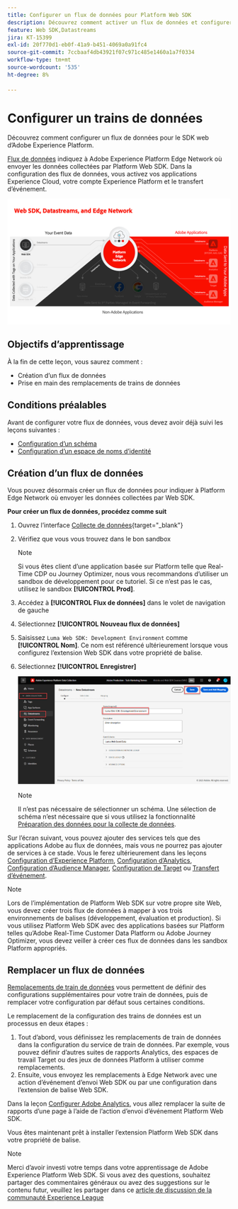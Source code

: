 ```yaml
---
title: Configurer un flux de données pour Platform Web SDK
description: Découvrez comment activer un flux de données et configurer des solutions Experience Cloud. Cette leçon fait partie du tutoriel Implémentation d’Adobe Experience Cloud avec le SDK web.
feature: Web SDK,Datastreams
jira: KT-15399
exl-id: 20f770d1-eb0f-41a9-b451-4069a0a91fc4
source-git-commit: 7ccbaaf4db43921f07c971c485e1460a1a7f0334
workflow-type: tm+mt
source-wordcount: '535'
ht-degree: 8%

---
```


# Configurer un trains de données

Découvrez comment configurer un flux de données pour le SDK web d’Adobe Experience Platform.

[Flux de données](https://experienceleague.adobe.com/fr/docs/experience-platform/datastreams/overview) indiquez à Adobe Experience Platform Edge Network où envoyer les données collectées par Platform Web SDK. Dans la configuration des flux de données, vous activez vos applications Experience Cloud, votre compte Experience Platform et le transfert d’événement.

![SDK web, flux de données et diagramme Edge Network](assets/dc-websdk-datastreams.png)

## Objectifs d’apprentissage

À la fin de cette leçon, vous saurez comment :

* Création dʼun flux de données
* Prise en main des remplacements de trains de données

## Conditions préalables

Avant de configurer votre flux de données, vous devez avoir déjà suivi les leçons suivantes :

* [Configuration d’un schéma](configure-schemas.md)
* [Configuration d’un espace de noms d’identité](configure-identities.md)

## Création dʼun flux de données

Vous pouvez désormais créer un flux de données pour indiquer à Platform Edge Network où envoyer les données collectées par Web SDK.

**Pour créer un flux de données, procédez comme suit**

1. Ouvrez l’interface [Collecte de données](https://experience.adobe.com/data-collection/){target="_blank"}
1. Vérifiez que vous vous trouvez dans le bon sandbox

   >[!NOTE]
   >
   >Si vous êtes client d’une application basée sur Platform telle que Real-Time CDP ou Journey Optimizer, nous vous recommandons d’utiliser un sandbox de développement pour ce tutoriel. Si ce n’est pas le cas, utilisez le sandbox **[!UICONTROL Prod]**.

1. Accédez à **[!UICONTROL Flux de données]** dans le volet de navigation de gauche
1. Sélectionnez **[!UICONTROL Nouveau flux de données]**
1. Saisissez `Luma Web SDK: Development Environment` comme **[!UICONTROL Nom]**. Ce nom est référencé ultérieurement lorsque vous configurez l’extension Web SDK dans votre propriété de balise.
1. Sélectionnez **[!UICONTROL Enregistrer]**

   ![Créer le flux de données](assets/datastream-create-new-datastream.png)

   >[!NOTE]
   >
   >Il n’est pas nécessaire de sélectionner un schéma. Une sélection de schéma n’est nécessaire que si vous utilisez la fonctionnalité [Préparation des données pour la collecte de données](/help/data-collection/edge/data-prep.md).

Sur l’écran suivant, vous pouvez ajouter des services tels que des applications Adobe au flux de données, mais vous ne pourrez pas ajouter de services à ce stade. Vous le ferez ultérieurement dans les leçons [Configuration d’Experience Platform](setup-experience-platform.md), [Configuration d’Analytics](setup-analytics.md), [Configuration d’Audience Manager](setup-audience-manager.md), [Configuration de Target](setup-target.md) ou [Transfert d’événement](setup-event-forwarding.md).

>[!NOTE]
>
>Lors de l’implémentation de Platform Web SDK sur votre propre site Web, vous devez créer trois flux de données à mapper à vos trois environnements de balises (développement, évaluation et production). Si vous utilisez Platform Web SDK avec des applications basées sur Platform telles qu’Adobe Real-Time Customer Data Platform ou Adobe Journey Optimizer, vous devez veiller à créer ces flux de données dans les sandbox Platform appropriés.

## Remplacer un flux de données

[Remplacements de train de données](https://experienceleague.adobe.com/en/docs/experience-platform/datastreams/overrides) vous permettent de définir des configurations supplémentaires pour votre train de données, puis de remplacer votre configuration par défaut sous certaines conditions.

Le remplacement de la configuration des trains de données est un processus en deux étapes :

1. Tout d’abord, vous définissez les remplacements de train de données dans la configuration du service de train de données. Par exemple, vous pouvez définir d’autres suites de rapports Analytics, des espaces de travail Target ou des jeux de données Platform à utiliser comme remplacements.
1. Ensuite, vous envoyez les remplacements à Edge Network avec une action d’événement d’envoi Web SDK ou par une configuration dans l’extension de balise Web SDK.

Dans la leçon [Configurer Adobe Analytics](setup-analytics.md), vous allez remplacer la suite de rapports d’une page à l’aide de l’action d’envoi d’événement Platform Web SDK.

Vous êtes maintenant prêt à installer l’extension Platform Web SDK dans votre propriété de balise.

>[!NOTE]
>
>Merci d’avoir investi votre temps dans votre apprentissage de Adobe Experience Platform Web SDK. Si vous avez des questions, souhaitez partager des commentaires généraux ou avez des suggestions sur le contenu futur, veuillez les partager dans ce [article de discussion de la communauté Experience League](https://experienceleaguecommunities.adobe.com/t5/adobe-experience-platform-data/tutorial-discussion-implement-adobe-experience-cloud-with-web/td-p/444996)
